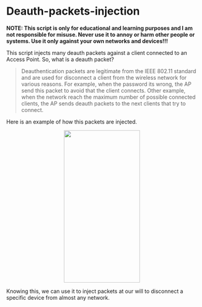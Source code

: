# Deauth-packets-injection
__NOTE: This script is only for educational and learning purposes and I am not responsible for misuse. Never use it to annoy or harm other people or systems. Use it only against your own networks and devices!!!__

This script injects many deauth packets against a client connected to an Access Point. So, what is a deauth packet?
> Deauthentication packets are legitimate from the IEEE 802.11 standard and are used for disconnect a client from the wireless network for
> various reasons. For example, when the password  its wrong, the AP send this packet to avoid that the client connects. Other example, 
> when the network reach the maximum number of possible connected clients, the AP sends deauth packets to the next clients that try to 
> connect.

Here is an example of how this packets are injected.
<p align="center">
  <img width="200" height="400" src="https://github.com/davidahid/Deauth-packets-injection/blob/master/images/deauth_desc.png">
</p>

Knowing this, we can use it to inject packets at our will to disconnect a specific device from almost any network.
